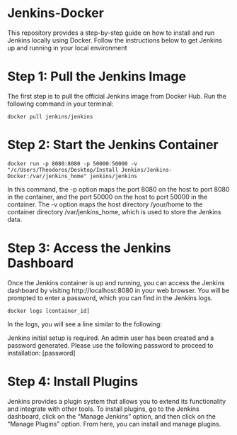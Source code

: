 # Jenkins-Docker
This repository provides a step-by-step guide on how to install and run Jenkins locally using Docker. Follow the instructions below to get Jenkins up and running in your local environment

# Step 1: Pull the Jenkins Image

The first step is to pull the official Jenkins image from Docker Hub. Run the following command in your terminal:

``` docker pull jenkins/jenkins ```

# Step 2: Start the Jenkins Container

``` docker run -p 8080:8080 -p 50000:50000 -v "/c/Users/Theodoros/Desktop/Install Jenkins/Jenkins-Docker:/var/jenkins_home" jenkins/jenkins ```

In this command, the -p option maps the port 8080 on the host to port 8080 in the container, and the port 50000 on the host to port 50000 in the container. The -v option maps the host directory /your/home to the container directory /var/jenkins_home, which is used to store the Jenkins data.

# Step 3: Access the Jenkins Dashboard

Once the Jenkins container is up and running, you can access the Jenkins dashboard by visiting http://localhost:8080 in your web browser. You will be prompted to enter a password, which you can find in the Jenkins logs.

``` docker logs [container_id] ```

In the logs, you will see a line similar to the following: 

Jenkins initial setup is required. An admin user has been created and a password generated.
Please use the following password to proceed to installation: [password]

# Step 4: Install Plugins

Jenkins provides a plugin system that allows you to extend its functionality and integrate with other tools. To install plugins, go to the Jenkins dashboard, click on the “Manage Jenkins” option, and then click on the “Manage Plugins” option. From here, you can install and manage plugins.
